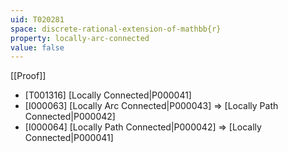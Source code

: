 ```yaml
---
uid: T020281
space: discrete-rational-extension-of-mathbb{r}
property: locally-arc-connected
value: false
---
```

[[Proof]]

* [T001316] [Locally Connected|P000041]
* [I000063] [Locally Arc Connected|P000043] => [Locally Path Connected|P000042]
* [I000064] [Locally Path Connected|P000042] => [Locally Connected|P000041]

